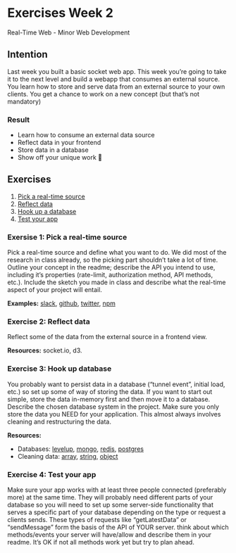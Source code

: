 # Exercises Week 2
Real-Time Web - Minor Web Development 

## Intention

Last week you built a basic socket web app. This week you’re going to take it to the next level and build a webapp that consumes an external source. You learn how to store and serve data from an external source to your own clients. You get a chance to work on a new concept (but that’s not mandatory)

### Result
* Learn how to consume an external data source 
* Reflect data in your frontend
* Store data in a database
* Show off your unique work 🤩



## Exercises
1. [Pick a real-time source][exercise1]
2. [Reflect data][exercise2]
3. [Hook up a database][exercise3]
4. [Test your app][exercise4]

### Exersise 1: Pick a real-time source

Pick a real-time source and define what you want to do. We did most of the research in class already, so the picking part shouldn’t take a lot of time. Outline your concept in the readme; describe the API you intend to use, including it’s properties (rate-limit, authorization method, API methods, etc.). Include the sketch you made in class and describe what the real-time aspect of your project will entail.

**Examples:** [slack], [github], [twitter], [npm] 


### Exercise 2: Reflect data
Reflect some of the data from the external source in a frontend view.

**Resources:** socket.io, d3.

### Exercise 3: Hook up database
You probably want to persist data in a database (“tunnel event”, initial load, etc.) so set up some of way of storing the data. If you want to start out simple, store the data in-memory first and then move it to a database. Describe the chosen database system in the project. Make sure you only store the data you NEED for your application. This almost always involves cleaning and restructuring the data.

**Resources:** 
* Databases: [levelup], [mongo], [redis], [postgres]  
* Cleaning data: [array], [string], [object]

### Exercise 4: Test your app

Make sure your app works with at least three people connected (preferably more) at the same time. They will probably need different parts of your database so you will need to set up some server-side functionality that serves a specific part of your database depending on the type or request a clients sends. These types of requests like “getLatestData” or “sendMessage” form the basis of the API of YOUR server. think about which methods/events your server will have/allow and describe them in your readme. It’s OK if not all methods work yet but try to plan ahead.

[exercise1]:https://github.com/cmda-minor-web/real-time-web-1819/blob/master/week-2.md#exersise-1-pick-a-real-time-source
[exercise2]:https://github.com/cmda-minor-web/real-time-web-1819/blob/master/week-2.md#exercise-2-reflect-data
[exercise3]:https://github.com/cmda-minor-web/real-time-web-1819/blob/master/week-2.md#exercise-3-hook-up-database
[exercise4]:https://github.com/cmda-minor-web/real-time-web-1819/blob/master/week-2.md#exercise-4-test-your-app
[slack]:https://api.slack.com/rtm
[github]:https://developer.github.com/v3/
[twitter]:https://developer.twitter.com/en/docs
[npm]:https://github.com/npm/registry-follower-tutorial
[socket.io]:https://socket.io/
[d3]:https://d3js.org/
[levelup]:https://github.com/level/levelup
[mongo]:https://www.npmjs.com/package/mongodb
[redis]:https://github.com/NodeRedis/node_redis
[postgres]:https://github.com/brianc/node-postgres
[array]:https://developer.mozilla.org/en-US/docs/Web/JavaScript/Reference/Global_Objects/Array
[string]:https://developer.mozilla.org/en-US/docs/Web/JavaScript/Reference/Global_Objects/String/replace
[object]:https://developer.mozilla.org/en-US/docs/Web/JavaScript/Reference/Global_Objects/Object

